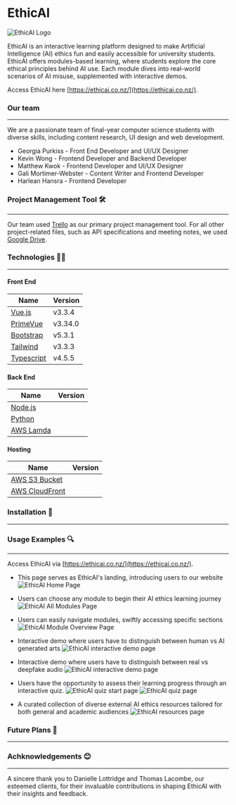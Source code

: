 # EthicAI #
![EthicAI Logo](https://raw.githubusercontent.com/uoa-compsci399-s2-2023/capstone-project-team-28/dev/markdown/logo_trim.png?token=GHSAT0AAAAAACIYFKKPUGY5GMUUBBWPK3IKZJTX5LA)

EthicAI is an interactive learning platform designed to make Artificial Intelligence (AI) ethics fun and easily accessible for university students. EthicAI offers modules-based learning, where students explore the core ethical principles behind AI use. Each module dives into real-world scenarios of AI misuse, supplemented with interactive demos. 

Access EthicAI here [https://ethicai.co.nz/](https://ethicai.co.nz/).

### Our team
***
We are a passionate team of final-year computer science students with diverse skills, including content research, UI design and web development. 

* Georgia Purkiss - Front End Developer and UI/UX Designer
* Kevin Wong - Frontend Developer and Backend Developer
* Matthew Kwok  - Frontend Developer and UI/UX Designer
* Gali Mortimer-Webster - Content Writer and Frontend Developer
* Harlean Hansra - Frontend Developer

### Project Management Tool 🛠️ ###
***
Our team used [Trello](https://trello.com/home) as our primary project management tool. For all other project-related files, such as API specifications and meeting notes, we used [Google Drive](https://drive.google.com). 

### Technologies  👨‍💻
***

#### Front End ####
Name | Version
------------- | -------------
[Vue.js](https://vuejs.org/) | v3.3.4
[PrimeVue](https://primevue.org/) | v3.34.0
[Bootstrap](https://getbootstrap.com/) | v5.3.1
[Tailwind](https://tailwindcss.com/) | v3.3.3
[Typescript](https://www.typescriptlang.org/) | v4.5.5


#### Back End ####
Name | Version
------------- | -------------
[Node.js](https://nodejs.org/en) |
[Python](https://www.google.com/search?q=pytho&oq=pytho&gs_lcrp=EgZjaHJvbWUyBggAEEUYOTIGCAEQRRg7MgYIAhBFGDsyCQgDECMYJxiKBTIKCAQQABixAxiABDIGCAUQRRg9MgYIBhBFGDwyBggHEEUYPdIBCDE3NDlqMGo0qAIAsAIA&sourceid=chrome&ie=UTF-8) |
[AWS Lamda](https://aws.amazon.com/lambda/) |


#### Hosting ####
Name | Version
------------- | -------------
[AWS S3 Bucket](https://aws.amazon.com/s3/) |
[AWS CloudFront](https://aws.amazon.com/cloudfront/) |


### Installation 📖
***


### Usage Examples 🔍
***
Access EthicAI via [https://ethicai.co.nz/](https://ethicai.co.nz/).
* This page serves as EthicAI's landing, introducing users to our website
![EthicAI Home Page](https://raw.githubusercontent.com/uoa-compsci399-s2-2023/capstone-project-team-28/dev/markdown/home.png?token=GHSAT0AAAAAACIYFKKOBQVITEQHU5JI5DKCZJTX4OA) 

* Users can choose any module to begin their AI ethics learning journey
![EthicAI All Modules Page](https://raw.githubusercontent.com/uoa-compsci399-s2-2023/capstone-project-team-28/dev/markdown/all-modules.png?token=GHSAT0AAAAAACIYFKKPXIJYIMU2O24WVPEKZJTX52Q)

* Users can easily navigate modules, swiftly accessing specific sections
![EthicAI Module Overview Page](https://raw.githubusercontent.com/uoa-compsci399-s2-2023/capstone-project-team-28/dev/markdown/module-overview.png?token=GHSAT0AAAAAACIYFKKPI4TNDKALMBT2FKGEZJTX7WA)

* Interactive demo where users have to distinguish between human vs AI generated arts
![EthicAI interactive demo page](https://raw.githubusercontent.com/uoa-compsci399-s2-2023/capstone-project-team-28/dev/markdown/dall-e-demo.png?token=GHSAT0AAAAAACIYFKKPJC5VRYXWFUMUS7BQZJTYBCQ)

* Interactive demo where users have to distinguish between real vs deepfake audio
![EthicAI interactive demo page](https://raw.githubusercontent.com/uoa-compsci399-s2-2023/capstone-project-team-28/dev/markdown/deepfakes-demo.png?token=GHSAT0AAAAAACIYFKKO66KAQEMHUUOAVBGKZJTYDDA)

* Users have the opportunity to assess their learning progress through an interactive quiz.
![EthicAI quiz start page](https://raw.githubusercontent.com/uoa-compsci399-s2-2023/capstone-project-team-28/dev/markdown/quiz-start.png?token=GHSAT0AAAAAACIYFKKO3H25MGIP2MKNDFVKZJTYD4Q)
![EthicAI quiz page](https://raw.githubusercontent.com/uoa-compsci399-s2-2023/capstone-project-team-28/dev/markdown/quiz-example.png?token=GHSAT0AAAAAACIYFKKPOFYCAP3H2MTZPLDMZJTYLPA)

* A curated collection of diverse external AI ethics resources tailored for both general and academic audiences
![EthicAI resources page](https://raw.githubusercontent.com/uoa-compsci399-s2-2023/capstone-project-team-28/dev/markdown/resources.png?token=GHSAT0AAAAAACIYFKKPVE4UVU532ZBJJVM6ZJTYPIA)


### Future Plans 🚀
***

### Achknowledgements 😊
***
A sincere thank you to Danielle Lottridge and Thomas Lacombe, our esteemed clients, for their invaluable contributions in shaping EthicAI with their insights and feedback.










